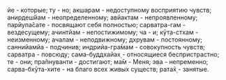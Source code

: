 йе - которые; ту - но; акшарам - недоступному восприятию чувств; анирдеш́йам - неопределенному; авйактам - непроявленному; парйупа̄сате - посвящают себя полностью; сарватра-гам - вездесущему; ачинтйам - непостижимому; ча - и; кӯт̣а-стхам - неизменному; ачалам - неподвижному; дхрувам - постоянному; саннийамйа - подчинив; индрийа-гра̄мам - совокупность чувств; сарватра - повсюду; сама-буддхайах̣ - относящиеся беспристрастно; те - они; пра̄пнуванти - достигают; ма̄м - Меня; эва - непременно; сарва-бхӯта-хите - на благо всех живых существ; рата̄х̣ - занятые.